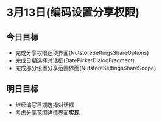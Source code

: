 # 3月13日(编码设置分享权限)

## 今日目标

- 完成分享权限选项界面(NutstoreSettingsShareOptions)
- 完成日期选择对话框(DatePickerDialogFragment)
- 完成部分设置分享范围界面(NutstoreSettingsShareScope)

## 明日目标

- 继续编写日期选择对话框
- 考虑分享范围详情界面**实现**